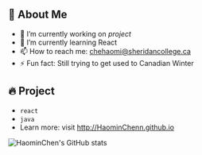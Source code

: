 ## :woman: About Me 
- 🔭 I’m currently working on *project*    
- 🌱 I’m currently learning React    
- 📫 How to reach me: chehaomi@sheridancollege.ca    
- ⚡ Fun fact: Still trying to get used to Canadian Winter    

## :fire: Project
* `react`
* `java`
*  Learn more: visit http://HaominChenn.github.io  
<!--[![Top Langs](https://github-readme-stats.vercel.app/api/top-langs/?username=HaominChenn&layout=compact)](https://github.com/anuraghazra/github-readme-stats)-->
![HaominChen's GitHub stats](https://github-readme-stats.vercel.app/api?username=HaominChenn&show_icons=true)
<!--![Metrics](https://metrics.lecoq.io/haominchenn?template=classic&config.timezone=America%2FToronto)-->
